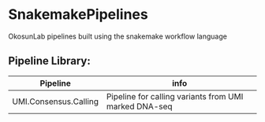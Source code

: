 # SnakemakePipelines
OkosunLab pipelines built using the snakemake workflow language

## Pipeline Library:

Pipeline | info
--- | --- 
UMI.Consensus.Calling | Pipeline for calling variants from UMI marked DNA-seq

